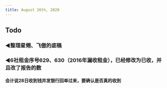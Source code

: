 ```yaml
---
title: August 26th, 2020
---
```


## Todo
### ◀整理星翎、飞傲的底稿

### ◀6社租金序号629、630（2016年漏收租金），已经修改为已收，并且改了报告的数
#### 会计说28日收到钱并发银行回单过来，要确认是否真的收到
